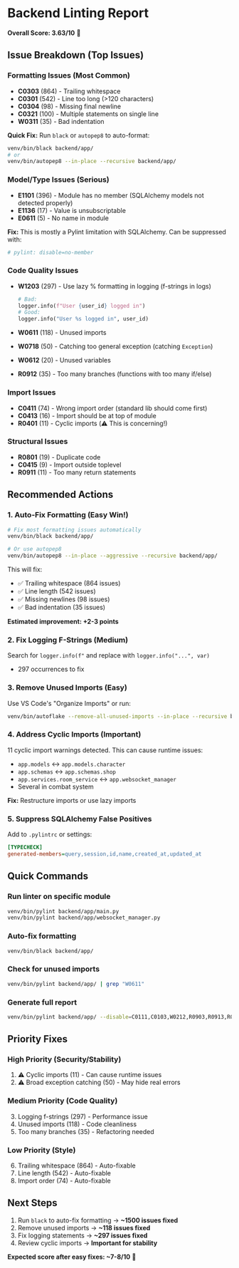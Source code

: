 # Backend Linting Report

**Overall Score: 3.63/10** 😬

## Issue Breakdown (Top Issues)

### Formatting Issues (Most Common)
- **C0303** (864) - Trailing whitespace
- **C0301** (542) - Line too long (>120 characters)
- **C0304** (98) - Missing final newline
- **C0321** (100) - Multiple statements on single line
- **W0311** (35) - Bad indentation

**Quick Fix:** Run `black` or `autopep8` to auto-format:
```bash
venv/bin/black backend/app/
# or
venv/bin/autopep8 --in-place --recursive backend/app/
```

### Model/Type Issues (Serious)
- **E1101** (396) - Module has no member (SQLAlchemy models not detected properly)
- **E1136** (17) - Value is unsubscriptable
- **E0611** (5) - No name in module

**Fix:** This is mostly a Pylint limitation with SQLAlchemy. Can be suppressed with:
```python
# pylint: disable=no-member
```

### Code Quality Issues
- **W1203** (297) - Use lazy % formatting in logging (f-strings in logs)
  ```python
  # Bad:
  logger.info(f"User {user_id} logged in")
  # Good:
  logger.info("User %s logged in", user_id)
  ```

- **W0611** (118) - Unused imports
- **W0718** (50) - Catching too general exception (catching `Exception`)
- **W0612** (20) - Unused variables
- **R0912** (35) - Too many branches (functions with too many if/else)

### Import Issues
- **C0411** (74) - Wrong import order (standard lib should come first)
- **C0413** (16) - Import should be at top of module
- **R0401** (11) - Cyclic imports (⚠️ This is concerning!)

### Structural Issues
- **R0801** (19) - Duplicate code
- **C0415** (9) - Import outside toplevel
- **R0911** (11) - Too many return statements

## Recommended Actions

### 1. Auto-Fix Formatting (Easy Win!)
```bash
# Fix most formatting issues automatically
venv/bin/black backend/app/

# Or use autopep8
venv/bin/autopep8 --in-place --aggressive --recursive backend/app/
```

This will fix:
- ✅ Trailing whitespace (864 issues)
- ✅ Line length (542 issues)
- ✅ Missing newlines (98 issues)
- ✅ Bad indentation (35 issues)

**Estimated improvement: +2-3 points**

### 2. Fix Logging F-Strings (Medium)
Search for `logger.info(f"` and replace with `logger.info("...", var)`
- 297 occurrences to fix

### 3. Remove Unused Imports (Easy)
Use VS Code's "Organize Imports" or run:
```bash
venv/bin/autoflake --remove-all-unused-imports --in-place --recursive backend/app/
```

### 4. Address Cyclic Imports (Important)
11 cyclic import warnings detected. This can cause runtime issues:
- `app.models` ↔ `app.models.character`
- `app.schemas` ↔ `app.schemas.shop`
- `app.services.room_service` ↔ `app.websocket_manager`
- Several in combat system

**Fix:** Restructure imports or use lazy imports

### 5. Suppress SQLAlchemy False Positives
Add to `.pylintrc` or settings:
```ini
[TYPECHECK]
generated-members=query,session,id,name,created_at,updated_at
```

## Quick Commands

### Run linter on specific module
```bash
venv/bin/pylint backend/app/main.py
venv/bin/pylint backend/app/websocket_manager.py
```

### Auto-fix formatting
```bash
venv/bin/black backend/app/
```

### Check for unused imports
```bash
venv/bin/pylint backend/app/ | grep "W0611"
```

### Generate full report
```bash
venv/bin/pylint backend/app/ --disable=C0111,C0103,W0212,R0903,R0913,R0914,R0915 --max-line-length=120 > pylint_report.txt
```

## Priority Fixes

### High Priority (Security/Stability)
1. ⚠️ Cyclic imports (11) - Can cause runtime issues
2. ⚠️ Broad exception catching (50) - May hide real errors

### Medium Priority (Code Quality)
3. Logging f-strings (297) - Performance issue
4. Unused imports (118) - Code cleanliness
5. Too many branches (35) - Refactoring needed

### Low Priority (Style)
6. Trailing whitespace (864) - Auto-fixable
7. Line length (542) - Auto-fixable
8. Import order (74) - Auto-fixable

## Next Steps

1. Run `black` to auto-fix formatting → **~1500 issues fixed**
2. Remove unused imports → **~118 issues fixed**
3. Fix logging statements → **~297 issues fixed**
4. Review cyclic imports → **Important for stability**

**Expected score after easy fixes: ~7-8/10** 🎯
